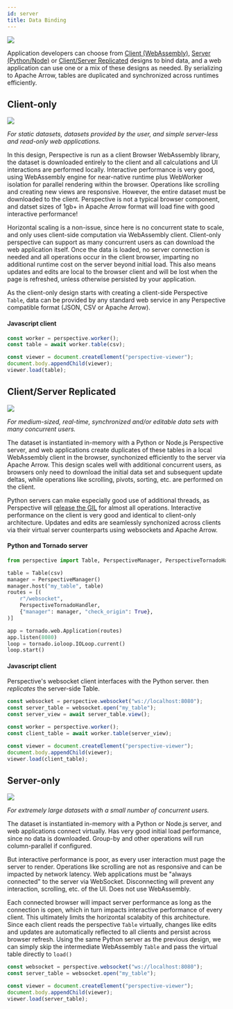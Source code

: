 ```yaml
---
id: server
title: Data Binding
---
```


<img src="../static/svg/architecture.svg"></svg>

Application developers can choose from [Client (WebAssembly)](#client-only),
[Server (Python/Node)](#server-only) or
[Client/Server Replicated](#clientserver-replicated) designs to bind data, and a
web application can use one or a mix of these designs as needed. By serializing
to Apache Arrow, tables are duplicated and synchronized across runtimes
efficiently.

## Client-only

<img src="../static/svg/architecture.sub1.svg"></svg>

_For static datasets, datasets provided by the user, and simple server-less and
read-only web applications._

In this design, Perspective is run as a client Browser WebAssembly library, the
dataset is downloaded entirely to the client and all calculations and UI
interactions are performed locally. Interactive performance is very good, using
WebAssembly engine for near-native runtime plus WebWorker isolation for parallel
rendering within the browser. Operations like scrolling and creating new views
are responsive. However, the entire dataset must be downloaded to the client.
Perspective is not a typical browser component, and datset sizes of 1gb+ in
Apache Arrow format will load fine with good interactive performance!

Horizontal scaling is a non-issue, since here is no concurrent state to scale,
and only uses client-side computation via WebAssembly client. Client-only
perspective can support as many concurrent users as can download the web
application itself. Once the data is loaded, no server connection is needed and
all operations occur in the client browser, imparting no additional runtime cost
on the server beyond initial load. This also means updates and edits are local
to the browser client and will be lost when the page is refreshed, unless
otherwise persisted by your application.

As the client-only design starts with creating a client-side Perspective
`Table`, data can be provided by any standard web service in any Perspective
compatible format (JSON, CSV or Apache Arrow).

#### Javascript client

```javascript
const worker = perspective.worker();
const table = await worker.table(csv);

const viewer = document.createElement("perspective-viewer");
document.body.appendChild(viewer);
viewer.load(table);
```

## Client/Server Replicated

<img src="../static/svg/architecture.sub3.svg"></svg>

_For medium-sized, real-time, synchronized and/or editable data sets with many
concurrent users._

The dataset is instantiated in-memory with a Python or Node.js Perspective
server, and web applications create duplicates of these tables in a local
WebAssembly client in the browser, synchonized efficiently to the server via
Apache Arrow. This design scales well with additional concurrent users, as
browsers only need to download the initial data set and subsequent update
deltas, while operations like scrolling, pivots, sorting, etc. are performed on
the client.

Python servers can make especially good use of additional threads, as
Perspective will
[release the GIL](http://localhost:3000/docs/md/python.html#async-mode) for
almost all operations. Interactive performance on the client is very good and
identical to client-only architecture. Updates and edits are seamlessly
synchonized across clients via their virtual server counterparts using
websockets and Apache Arrow.

#### Python and Tornado server

```python
from perspective import Table, PerspectiveManager, PerspectiveTornadoHandler

table = Table(csv)
manager = PerspectiveManager()
manager.host("my_table", table)
routes = [(
    r"/websocket",
    PerspectiveTornadoHandler,
    {"manager": manager, "check_origin": True},
)]

app = tornado.web.Application(routes)
app.listen(8080)
loop = tornado.ioloop.IOLoop.current()
loop.start()
```

#### Javascript client

Perspective's websocket client interfaces with the Python server. then
_replicates_ the server-side Table.

```javascript
const websocket = perspective.websocket("ws://localhost:8080");
const server_table = websocket.open("my_table");
const server_view = await server_table.view();

const worker = perspective.worker();
const client_table = await worker.table(server_view);

const viewer = document.createElement("perspective-viewer");
document.body.appendChild(viewer);
viewer.load(client_table);
```

## Server-only

<img src="../static/svg/architecture.sub2.svg"></svg>

_For extremely large datasets with a small number of concurrent users._

The dataset is instantiated in-memory with a Python or Node.js server, and web
applications connect virtually. Has very good initial load performance, since no
data is downloaded. Group-by and other operations will run column-parallel if
configured.

But interactive performance is poor, as every user interaction must page the
server to render. Operations like scrolling are not as responsive and can be
impacted by network latency. Web applications must be "always connected" to the
server via WebSocket. Disconnecting will prevent any interaction, scrolling,
etc. of the UI. Does not use WebAssembly.

Each connected browser will impact server performance as long as the connection
is open, which in turn impacts interactive performance of every client. This
ultimately limits the horizontal scalabity of this architecture. Since each
client reads the perspective `Table` virtually, changes like edits and updates
are automatically reflected to all clients and persist across browser refresh.
Using the same Python server as the previous design, we can simply skip the
intermediate WebAssembly `Table` and pass the virtual table directly to `load()`

```javascript
const websocket = perspective.websocket("ws://localhost:8080");
const server_table = websocket.open("my_table");

const viewer = document.createElement("perspective-viewer");
document.body.appendChild(viewer);
viewer.load(server_table);
```

